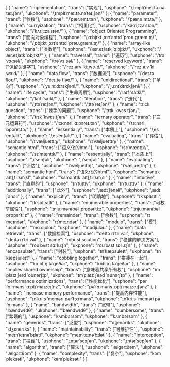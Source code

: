 [
  {
    "name": "implementation",
    "trans": ["实现"],
    "usphone": "/ˌɪmplɪˈmeɪ.tə.nəˈteɪ.ʃən/",
    "ukphone": "/ˌɪmplɪˈmeɪ.tə.nəˈteɪ.ʃən/"
  },
  {
    "name": "parameter",
    "trans": ["参数"],
    "usphone": "/ˈpær.əmɪ.tər/",
    "ukphone": "/ˈpær.ə.mɪ.tə/"
  },
  {
    "name": "curryization",
    "trans": ["柯里化"],
    "usphone": "/ˈkɝːriˌɪzaˈsɪən/",
    "ukphone": "/ˈkʌriˌɪzaˈsɪən/"
  },
  {
    "name": "object Oriented Programming",
    "trans": ["面向对象编程"],
    "usphone": "/ˌɑːbjɪkt ˌɔːrɪˈɛntɪd ˈproʊ.græm.ɪŋ/",
    "ukphone": "/ˌɒbjɪkt ˌɔːrɪˈɛntɪd ˈprəʊ.græm.ɪŋ/"
  },
  {
    "name": "array-like object",
    "trans": ["类数组"],
    "usphone": "/ˈær.eɪˌlaɪk ˈɑːbjɪkt/",
    "ukphone": "/ˈær.eɪˌlaɪk ˈɒbjɪkt/"
  },
  {
    "name": "traversal",
    "trans": ["遍历"],
    "usphone": "/trəˈvɝːsəl/",
    "ukphone": "/trəˈvɜːsəl/"
  },
  {
    "name": "reserved keyword",
    "trans": ["保留关键字"],
    "usphone": "/ˈrez.ərv ˈkiːˌwɝːd/",
    "ukphone": "/ˈrez.əːv ˈkiːˌwɜːd/"
  },
  {
    "name": "data flow",
    "trans": ["数据流"],
    "usphone": "/ˈdeɪ.tə floʊ/",
    "ukphone": "/ˈdeɪ.tə fləʊ/"
  },
  {
    "name": "unidirectional",
    "trans": ["单向"],
    "usphone": "/ˌyuːnɪˈdɪrɛkʃənl/",
    "ukphone": "/ˌjuːnɪˈdɪrɛkʃənl/"
  },
  {
    "name": "life cycle",
    "trans": ["生命周期"],
    "usphone": "/ˈlaɪf ˈsaɪkl/",
    "ukphone": "/ˈlaɪf ˈsaɪkl/"
  },
  {
    "name": "iteration",
    "trans": ["迭代"],
    "usphone": "/ˌɪtəˈreɪʃən/",
    "ukphone": "/ˌɪtəˈreɪʃən/"
  },
  {
    "name": "trick question",
    "trans": ["棘手的问题"],
    "usphone": "/ˈtrɪk ˈkwɛs.tʃən/",
    "ukphone": "/ˈtrɪk ˈkwɛs.tʃən/"
  },
  {
    "name": "ternary operator",
    "trans": ["三元运算符"],
    "usphone": "/ˈtɝːnəri ˈɑːpəreɪ.tər/",
    "ukphone": "/ˈtɜːnəri ˈɒpəreɪ.tə/"
  },
  {
    "name": "essentially",
    "trans": ["本质上"],
    "usphone": "/ˌesˈenʃəli/",
    "ukphone": "/ˌesˈenʃəli/"
  },
  {
    "name": "evaluating",
    "trans": ["评估"],
    "usphone": "/ɪˈvæljueɪtɪŋ/",
    "ukphone": "/ɪˈvæljueɪtɪŋ/"
  },
  {
    "name": "semantic html",
    "trans": ["语义化的html"],
    "usphone": "/sɛˈmæntɪk/",
    "ukphone": "/sɛˈmæntɪk/"
  },
  {
    "name": "essentially",
    "trans": ["本质上"],
    "usphone": ",ɪˈsenʃəli",
    "ukphone": ",ɪˈsenʃəli"
  },
  {
    "name": "evaluating",
    "trans": ["评估"],
    "usphone": "ɪˈvæljueɪtɪŋ",
    "ukphone": "ɪˈvæljueɪtɪŋ"
  },
  {
    "name": "semantic html",
    "trans": ["语义化的html"],
    "usphone": "ˈsɛməntɪk ˈaɪtʃˌtiːˈɛmˌɛl",
    "ukphone": "ˈsɛməntɪk ˈaɪtʃˌtiːˈɛmˌɛl"
  },
  {
    "name": "intuitive",
    "trans": ["直觉的"],
    "usphone": "ɪnˈtuɪtɪv",
    "ukphone": "ɪnˈtuːɪtɪv"
  },
  {
    "name": "additionally",
    "trans": ["此外"],
    "usphone": ",ædɪˈʃənəli",
    "ukphone": ",ædɪˈʃənəli"
  },
  {
    "name": "explicitly",
    "trans": ["明确地"],
    "usphone": "ɪkˈsplɪsɪtli",
    "ukphone": "ɪkˈsplɪsɪtli"
  },
  {
    "name": "enumerable properties",
    "trans": ["可枚举属性"],
    "usphone": "ˈɪnjuːmərəbəl ˌprɒpərˈtiːz",
    "ukphone": "ˈɪnjuːmərəbəl ˌprɒpərˈtiːz"
  },
  {
    "name": "remainder",
    "trans": ["余数"],
    "usphone": "rɪˈmeɪndər",
    "ukphone": "rɪˈmeɪndər"
  },
  {
    "name": "modulo",
    "trans": ["模"],
    "usphone": "ˈmɑːdjuloʊ",
    "ukphone": "ˈmɒdjʊləʊ"
  },
  {
    "name": "data retrieval",
    "trans": ["数据检索"],
    "usphone": "ˈdeɪtə rɪˈtriːvəl",
    "ukphone": "ˈdeɪtə rɪˈtriːvəl"
  },
  {
    "name": "robust solution",
    "trans": ["稳健的解决方案"],
    "usphone": "roʊˈbʌst sɑːˈluːʃn",
    "ukphone": "roʊˈbʌst sɒˈluːʃn"
  },
  {
    "name": "encapsulate",
    "trans": ["封装"],
    "usphone": "ɪnˈkæpsuleɪt",
    "ukphone": "ɪnˈkæpsjuleɪt"
  },
  {
    "name": "cobbling together",
    "trans": ["拼凑在一起"],
    "usphone": "ˈkɑːblɪŋ təˈɡeðər",
    "ukphone": "ˈkɒblɪŋ təˈɡeðər"
  },
  {
    "name": "Implies shared ownership",
    "trans": ["意味着共享所有权"],
    "usphone": "ɪmˈplaɪz ʃerd ˈoʊnərʃɪp",
    "ukphone": "ɪmˈplaɪz ʃeəd ˈəʊnərʃɪp"
  },
  {
    "name": "performance optimizations",
    "trans": ["性能优化"],
    "usphone": "pərˈfɔːrməns ˌɑːptɪˈmaɪzeɪʃnz",
    "ukphone": "pəˈfɔːməns ˌɒptɪˈmaɪzeɪʃənz"
  },
  {
    "name": "increase memory performance",
    "trans": ["提高内存性能"],
    "usphone": "ɪnˈkriːs ˈmeməri pərˈfɔːrməns",
    "ukphone": "ɪnˈkriːs ˈmeməri pəˈfɔːməns"
  },
  {
    "name": "bandwidth",
    "trans": ["宽带"],
    "usphone": "ˈbændwɪdθ",
    "ukphone": "ˈbændwɪdθ"
  },
  {
    "name": "cumbersome",
    "trans": ["繁琐的"],
    "usphone": "ˈkʌmbərsəm",
    "ukphone": "ˈkʌmbərsəm"
  },
  {
    "name": "generics",
    "trans": ["泛型"],
    "usphone": "ˈdʒenərɪks",
    "ukphone": "ˈdʒenərɪks"
  },
  {
    "name": "maintainability",
    "trans": ["可维护性"],
    "usphone": "meɪnˈteɪnəˈbɪləti",
    "ukphone": "meɪnˈteɪnəˈbɪləti"
  },
  {
    "name": "interception",
    "trans": ["拦截"],
    "usphone": "ˌɪntərˈsepʃən",
    "ukphone": "ˌɪntərˈsepʃən"
  },
  {
    "name": "algorithm",
    "trans": ["算法"],
    "usphone": "ˈælɡərɪðəm",
    "ukphone": "ˈælɡərɪθəm"
  },
  {
    "name": "complexity",
    "trans": ["复杂"],
    "usphone": "kəmˈpleksəti",
    "ukphone": "kəmˈpleksəti"
  }
]
